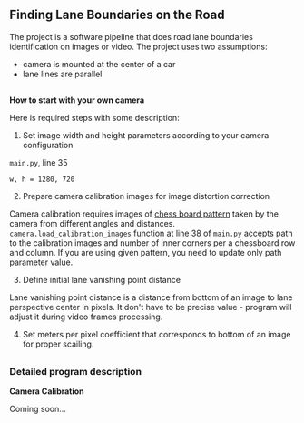 ## Finding Lane Boundaries on the Road

The project is a software pipeline that does road lane boundaries identification on images or video. The project uses two assumptions:
- camera is mounted at the center of a car
- lane lines are parallel

##

**How to start with your own camera**

Here is required steps with some description:

1. Set image width and height parameters according to your camera configuration

`main.py`, line 35 
``` 
w, h = 1280, 720
``` 

2. Prepare camera calibration images for image distortion correction

Camera calibration requires images of [chess board pattern](images/pattern.png) taken by the camera from different angles and distances. 
`camera.load_calibration_images` function at line 38 of `main.py` accepts path to the calibration images and number of inner corners per a chessboard row and column. 
If you are using given pattern, you need to update only path parameter value.

3. Define initial lane vanishing point distance

Lane vanishing point distance is a distance from bottom of an image to lane perspective center in pixels. 
It don't have to be precise value - program will adjust it during video frames processing.

4. Set meters per pixel coefficient that corresponds to bottom of an image for proper scailing.

[//]: # (Image References)

[image1]: ./examples/undistort_output.png "Undistorted"
[image2]: ./test_images/test1.jpg "Road Transformed"
[image3]: ./examples/binary_combo_example.jpg "Binary Example"
[image4]: ./examples/warped_straight_lines.jpg "Warp Example"
[image5]: ./examples/color_fit_lines.jpg "Fit Visual"
[image6]: ./examples/example_output.jpg "Output"
[video1]: ./project_video.mp4 "Video"

##
### Detailed program description 

**Camera Calibration**

Coming soon...